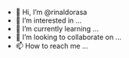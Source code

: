 - 👋 Hi, I’m @rinaldorasa
- 👀 I’m interested in ...
- 🌱 I’m currently learning ...
- 💞️ I’m looking to collaborate on ...
- 📫 How to reach me ...

<!---
rinaldorasa/rinaldorasa is a ✨ special ✨ repository because its `README.md` (this file) appears on your GitHub profile.
You can click the Preview link to take a look at your changes.
--->

